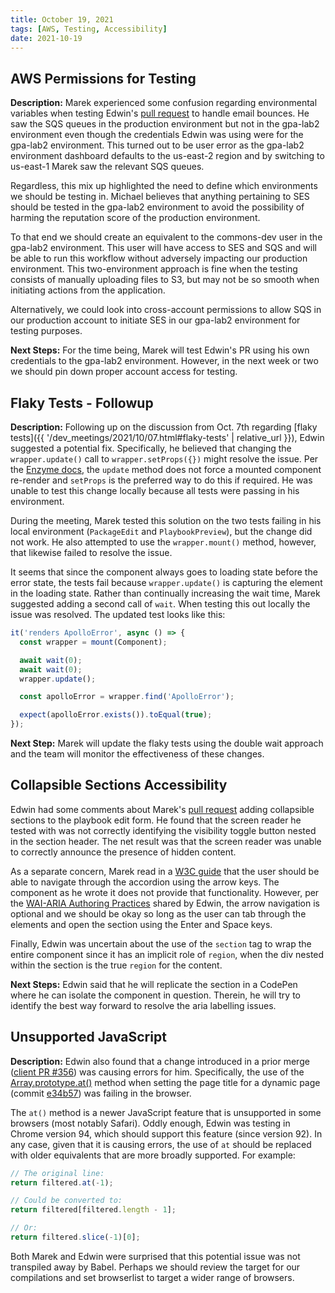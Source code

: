 ```yaml
---
title: October 19, 2021
tags: [AWS, Testing, Accessibility]
date: 2021-10-19
---
```


## AWS Permissions for Testing

**Description:** Marek experienced some confusion regarding environmental variables when testing Edwin's [pull request](https://github.com/IIP-Design/content-commons-server/pull/80) to handle email bounces. He saw the SQS queues in the production environment but not in the gpa-lab2 environment even though the credentials Edwin was using were for the gpa-lab2 environment. This turned out to be user error as the gpa-lab2 environment dashboard defaults to the us-east-2 region and by switching to us-east-1 Marek saw the relevant SQS queues.

Regardless, this mix up highlighted the need to define which environments we should be testing in. Michael believes that anything pertaining to SES should be tested in the gpa-lab2 environment to avoid the possibility of harming the reputation score of the production environment.

To that end we should create an equivalent to the commons-dev user in the gpa-lab2 environment. This user will have access to SES and SQS and will be able to run this workflow without adversely impacting our production environment. This two-environment approach is fine when the testing consists of manually uploading files to S3, but may not be so smooth when initiating actions from the application.

Alternatively, we could look into cross-account permissions to allow SQS in our production account to initiate SES in our gpa-lab2 environment for testing purposes.

**Next Steps:** For the time being, Marek will test Edwin's PR using his own credentials to the gpa-lab2 environment. However, in the next week or two we should pin down proper account access for testing.

## Flaky Tests - Followup

**Description:** Following up on the discussion from Oct. 7th regarding [flaky tests]({{ '/dev_meetings/2021/10/07.html#flaky-tests' | relative_url }}), Edwin suggested a potential fix. Specifically, he believed that changing the `wrapper.update()` call to `wrapper.setProps({})` might resolve the issue. Per the [Enzyme docs](https://enzymejs.github.io/enzyme/docs/api/ReactWrapper/update.html), the `update` method does not force a mounted component re-render and `setProps` is the preferred way to do this if required. He was unable to test this change locally because all tests were passing in his environment.

During the meeting, Marek tested this solution on the two tests failing in his local environment (`PackageEdit` and `PlaybookPreview`), but the change did not work. He also attempted to use the `wrapper.mount()` method, however, that likewise failed to resolve the issue.

It seems that since the component always goes to loading state before the error state, the tests fail because `wrapper.update()` is capturing the element in the loading state. Rather than continually increasing the wait time, Marek suggested adding a second call of `wait`. When testing this out locally the issue was resolved. The updated test looks like this:

```js
it('renders ApolloError', async () => {
  const wrapper = mount(Component);

  await wait(0);
  await wait(0);
  wrapper.update();

  const apolloError = wrapper.find('ApolloError');

  expect(apolloError.exists()).toEqual(true);
});
```

**Next Step:** Marek will update the flaky tests using the double wait approach and the team will monitor the effectiveness of these changes.

## Collapsible Sections Accessibility

Edwin had some comments about Marek's [pull request](https://github.com/IIP-Design/content-commons-client/pull/360) adding collapsible sections to the playbook edit form. He found that the screen reader he tested with was not correctly identifying the visibility toggle button nested in the section header. The net result was that the screen reader was unable to correctly announce the presence of hidden content.

As a separate concern, Marek read in a [W3C guide](https://www.w3.org/TR/wai-aria-practices-1.1/examples/accordion/accordion.html) that the user should be able to navigate through the accordion using the arrow keys. The component as he wrote it does not provide that functionality. However, per the [WAI-ARIA Authoring Practices](https://www.w3.org/TR/wai-aria-practices-1.1/#accordion) shared by Edwin, the arrow navigation is optional and we should be okay so long as the user can tab through the elements and open the section using the Enter and Space keys.

Finally, Edwin was uncertain about the use of the `section` tag to wrap the entire component since it has an implicit role of `region`, when the div nested within the section is the true `region` for the content.

**Next Steps:** Edwin said that he will replicate the section in a CodePen where he can isolate the component in question. Therein, he will try to identify the best way forward to resolve the aria labelling issues.

## Unsupported JavaScript

**Description:** Edwin also found that a change introduced in a prior merge ([client PR #356](https://github.com/IIP-Design/content-commons-client/pull/356)) was causing errors for him. Specifically, the use of the [Array.prototype.at()](https://developer.mozilla.org/en-US/docs/Web/JavaScript/Reference/Global_Objects/Array/at) method when setting the page title for a dynamic page (commit [e34b57](https://github.com/IIP-Design/content-commons-client/pull/356/commits/e34b5780085bea9e2936742166cfc3b2f80f778a#diff-aa9d92edf840add7503938fbab029f5d758333f308c11e3ed4122cb81cf9419dR19)) was failing in the browser.

The `at()` method is a newer JavaScript feature that is unsupported in some browsers (most notably Safari). Oddly enough, Edwin was testing in Chrome version 94, which should support this feature (since version 92). In any case, given that it is causing errors, the use of `at` should be replaced with older equivalents that are more broadly supported. For example:

```js
// The original line:
return filtered.at(-1);

// Could be converted to:
return filtered[filtered.length - 1];

// Or:
return filtered.slice(-1)[0];
```

Both Marek and Edwin were surprised that this potential issue was not transpiled away by Babel. Perhaps we should review the target for our compilations and set browserlist to target a wider range of browsers.

